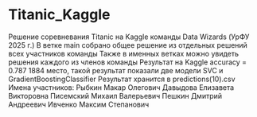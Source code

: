 # Titanic_Kaggle
Решение соревневания Titanic на Kaggle команды Data Wizards (УрФУ 2025 г.)
В ветке main собрано общее решение из отдельных решений всех участников команды 
Также в именных ветках можно увидеть решения каждого из членов команды
Результат на Kaggle accuracy = 0.787 1884 место, такой результат показали две модели SVC и GradientBoostingClassifier
Результат хранится в predictions(10).csv
Имена участников:
Рыбкин Макар Олегович
Давыдова Елизавета Викторовна
Писемский Михаил Валерьевич
Пешкин Дмитрий Андреевич
Ивченко Максим Степанович
